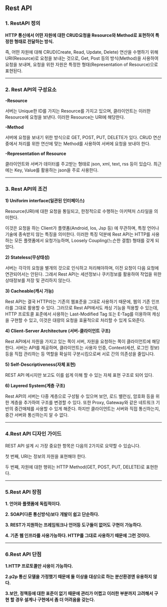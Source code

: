 ## Rest API

### 1. RestAPI 정의 

**HTTP 통신에서 어떤 자원에 대한 CRUD요청을 Resource와 Method로 표현하여 특정한 형태로 전달하는 방식.**

즉, 어떤 자원에 대해 CRUD(Create, Read, Update, Delete) 연산을 수행하기 위해 URI(Resource)로 요청을 보내는 것으로, Get, Post 등의 방식(Method)을 사용하여 요청을 보내며, 요청을 위한 자원은 특정한 형태(Representation of Resource)으로 표현된다. 

- - -

### 2. Rest API의 구성요소 

 **-Resource**
 
 서버는 Unique한 ID를 가지는 Resource를 가지고 있으며, 클라이언트는 이러한 Resource에 요청을 보낸다.  이러한 Resource는 URI에 해당한다.
 
 **-Method**
 
 서버에 요청을 보내기 위한 방식으로 GET, POST, PUT, DELETE가 있다. CRUD 연산 중에서 처리를 위한 연산에 맞는 Method를 사용하여 서버에 요청을 보내야 한다.

**-Representation of Resource**

클라이언트와 서버가 데이터를 주고받는 형태로 json, xml, text, rss 등이 있습다. 최근에는 Key, Value를 활용하는 json을 주로 사용한다. 

- - -
 
 ### 3. Rest API의 조건 

**1) Uniforim interface(일관된 인터페이스)**

Resource(URI)에 대한 요청을 통일되고, 한정적으로 수행하는 아키텍처 스타일을 의미한다.

이것은 요청을 하는 Client가 플랫폼(Android, Ios, Jsp 등) 에 무관하며, 특정 언어나 기술에 종속받지 않는 특징을 의미한다. 이러한 특징 덕분에 Rest API는 HTTP를 사용하는 모든 플랫폼에서 요청가능하며, Loosely Coupling(느슨한 결함) 형태를 갖게 되었다. 

**2) Stateless(무상태성)**

서버는 각각의 요청을 별개의 것으로 인식하고 처리해야하며, 이전 요청이 다음 요청에 연관되어서는 안된다.  그래서 Rest API는 세션정보나 쿠키정보를 활용하여 작업을 위한 상태정보를 저장 및 관리하지 않는다. 

**3) Cacheable(캐시 가능)**

Rest API는 결국 HTTP라는 기존의 웹표준을 그대로 사용하기 때문에, 웹의 기존 인프라를 그대로 활용할 수 있다.  그러므로 Rest API에서도 캐싱 기능을 적용할 수 있는데,  HTTP 프로토콜 표준에서 사용하는 Last-Modified Tag 또는 E-Tag를 이용하여 캐싱을 구현할 수 있고, 이것은 대량의 요청을 효율적으로 처리할 수 있게 도와준다. 

**4) Client-Server Architecture (서버-클라이언트 구조)**

 Rest API에서 자원을 가지고 있는 쪽이 서버, 자원을 요청하는 쪽이 클라이언트에 해당한다.  서버는 API를 제공하며, 클라이언트는 사용자 인증, Context(세션, 로그인 정보) 등을 직접 관리하는 등 역할을 확실히 구분시킴으로써 서로 간의 의존성을 줄입니다.

**5) Self-Descriptiveness(자체 표현)**

REST API 메시지만 보고도 이를 쉽게 이해 할 수 있는 자체 표현 구조로 되어 있다. 

**6) Layered System(계층 구조)**

Rest API의 서버는 다중 계층으로 구성될 수 있으며 보안, 로드 밸런싱, 암호화 등을 위한 계층을 추가하여 구조를 변경할 수 있다. 또한 Proxy, Gateway와 같은 네트워크 기반의 중간매체를 사용할 수 있게 해준다. 하지만 클라이언트는 서버와 직접 통신하는지, 중간 서버와 통신하는지 알 수 없다. 


- - -

### 4.Rest API 디자인 가이드


REST API 설계 시 가장 중요한 항목은 다음의 2가지로 요약할 수 있습니다.

첫 번째, URI는 정보의 자원을 표현해야 한다.

두 번째, 자원에 대한 행위는 HTTP Method(GET, POST, PUT, DELETE)로 표현한다.

- - -

### 5.Rest API 장점

**1. 언어와 플랫폼에 독립적이다.**

**2. SOAP(다른 통신방식)보다 개발이 쉽고 단순하다.**

**3. REST가 지원하는 프레임워크나 언어등 도구들이 없어도 구현이 가능하다.**

**4. 기존 웹 인프라를 사용가능하다. HTTP를 그대로 사용하기 때문에 그런 것이다.**

- - -

### 6.Rest API 단점 

**1.HTTP 프로토콜만 사용이 가능하다.**

**2.p2p 통신 모델을 가정했기 때문에 둘 이상을 대상으로 하는 분산환경엔 유용하지 않다.**

**3.보안, 정책등에 대한 표준이 없기 때문에 관리가 어렵고 이러한 부분까지 고려해서 구현 할 경우 설계나 구현에서 좀 더 어려움을 갖는다.**


